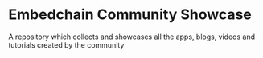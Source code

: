 # Embedchain Community Showcase

A repository which collects and showcases all the apps, blogs, videos and tutorials created by the community
